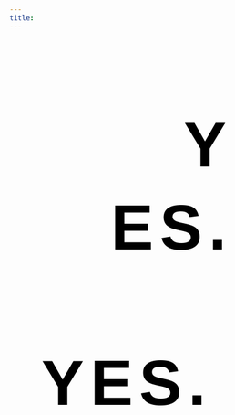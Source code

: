 ```yaml
---
title: 
---
```




<!-- Codes by HTML.am -->

<!-- CSS Code -->
<style type="text/css" scoped>
.GeneratedText {
font-family:Helvetica, sans-serif;font-size:8em;font-weight:bold;letter-spacing:0.1em;line-height:1.3em;text-align:right;color:#000000;padding:1em;text-indent:40%;
}
</style>

<!-- HTML Code -->
<div class="GeneratedText">YES.</div>

<!-- adsense -->
<script async src="//pagead2.googlesyndication.com/pagead/js/adsbygoogle.js"></script>
<script>
  (adsbygoogle = window.adsbygoogle || []).push({
    google_ad_client: "ca-pub-5743196196309421",
    enable_page_level_ads: true
  });
</script>

<!-- CSS Code -->
<style>

body { 
    background-image: url('http://i.imgur.com/MwOcVNi.png');
    background-repeat: no-repeat;
    background-attachment: fixed;
    background-size: 50%;
    background-position: 0% 100%; 
}
</style>


<!-- Google Analytics -->
<script>
  (function(i,s,o,g,r,a,m){i['GoogleAnalyticsObject']=r;i[r]=i[r]||function(){
  (i[r].q=i[r].q||[]).push(arguments)},i[r].l=1*new Date();a=s.createElement(o),
  m=s.getElementsByTagName(o)[0];a.async=1;a.src=g;m.parentNode.insertBefore(a,m)
  })(window,document,'script','https://www.google-analytics.com/analytics.js','ga');

  ga('create', 'UA-90686593-1', 'auto');
  ga('send', 'pageview');

</script>


<!-- Amazon Link -->

<!-- CSS Code -->
<style type="text/css" scoped>
a.GeneratedLink:link {
font-family:Helvetica, sans-serif;font-size:8em;font-weight:bold;letter-spacing:0.1em;line-height:1.3em;text-align:right;color:#000000;padding:0.5em;text-indent:40%;text-decoration:none;
}
a.GeneratedLink:visited {
color:#000000;text-decoration:none;
}
a.GeneratedLink:hover {
color:#000000;text-decoration:underline;
}
a.GeneratedLink:active {
color:#000000;text-decoration:none;
}
</style>

<!-- HTML Code -->
<a class="GeneratedLink" href="https://www.amazon.com/gp/product/B01NCXOM91/ref=as_li_tl?ie=UTF8&tag=trustinhan-20&camp=1789&creative=9325&linkCode=as2&creativeASIN=B01NCXOM91&linkId=5b86c17c19251231fab72b8cadca0c75" target="_blank"> YES.
</a>

